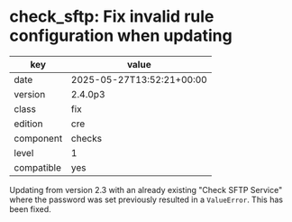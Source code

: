 [//]: # (werk v2)
# check_sftp: Fix invalid rule configuration when updating

key        | value
---------- | ---
date       | 2025-05-27T13:52:21+00:00
version    | 2.4.0p3
class      | fix
edition    | cre
component  | checks
level      | 1
compatible | yes

Updating from version 2.3 with an already existing "Check SFTP Service" where the password was set previously resulted in a `ValueError`.
This has been fixed.
